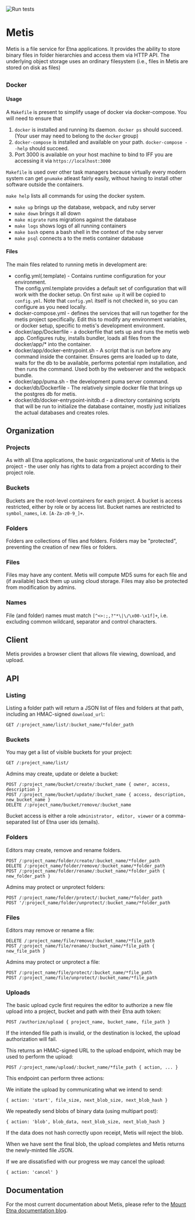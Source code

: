 ![Run tests](https://github.com/mountetna/metis/workflows/Run%20tests/badge.svg)

# Metis

Metis is a file service for Etna applications. It provides the ability to store
binary files in folder hierarchies and access them via HTTP API. The underlying
object storage uses an ordinary filesystem (i.e., files in Metis are stored on
disk as files)

##

### Docker

#### Usage

A `Makefile` is present to simplify usage of docker via docker-compose.
You will need to ensure that
1. `docker` is installed and running its daemon. `docker ps` should succeed.  (Your user may need to belong to the `docker` group)
2. `docker-compose` is installed and available on your path.  `docker-compose --help` should succeed.
3.  Port 3000 is available on your host machine to bind to IFF you are accessing it via `https://localhost:3000`

`Makefile` is used over other task managers because virtually every modern system can get `gnumake` atleast fairly easily,
without having to install other software outside the containers.

`make help` lists all commands for using the docker system.
* `make up` brings up the database, webpack, and ruby server
* `make down` brings it all down
* `make migrate` runs migrations against the database
* `make logs` shows logs of all running containers
* `make bash` opens a bash shell in the context of the ruby server
* `make psql` connects a to the metis container database

#### Files

The main files related to running metis in development are:

* config.yml(.template) - Contains runtime configuration for your environment.  
The config.yml.template provides a default set of configuration that will work
with the docker setup.  On first `make up` it will be copied to `config.yml`.  Note
that `config.yml` itself is not checked in, so you can configure as you need locally.
* docker-compose.yml - defines the services that will run together
for the metis project specifically.  Edit this to modify any environment
variables, or docker setup, specific to metis's development environment.
* docker/app/Dockerfile - a dockerfile that sets up and runs the metis web app.  Configures
ruby, installs bundler, loads all files from the docker/app/* into the container.
* docker/app/docker-entrypoint.sh - A script that is run before any command inside
the container.  Ensures gems are loaded up to date, waits for the db to be available,
performs potential npm installation, and then runs the command.  Used both by the
webserver and the webpack bundle.
* docker/app/puma.sh - the development puma server command.
* docker/db/Dockerfile - The relatively simple docker file that brings up the postgres db
for metis.
* docker/db/docker-entrypoint-initdb.d - a directory containing scripts that will be
run to initialize the database container, mostly just initializes the actual databases
and creates roles.


## Organization

### Projects

As with all Etna applications, the basic organizational unit of Metis is the
project - the user only has rights to data from a project according to their
project role.

### Buckets

Buckets are the root-level containers for each project. A bucket is access
restricted, either by role or by access list. Bucket names are restricted to
`symbol_names`, i.e. `[A-Za-z0-9_]+`.

### Folders

Folders are collections of files and folders. Folders may be "protected",
preventing the creation of new files or folders.

### Files

Files may have any content. Metis will compute MD5 sums for each file and (if
available) back them up using cloud storage. Files may also be protected from
modification by admins.

### Names

File (and folder) names must match `[^<>:;,?"*\|\/\x00-\x1f]+`, i.e. excluding
common wildcard, separator and control characters.

## Client

Metis provides a browser client that allows file viewing, download, and
upload.

## API

### Listing

Listing a folder path will return a JSON list of files and folders at that
path, including an HMAC-signed `download_url`:

```
GET /:project_name/list/:bucket_name/*folder_path
```

### Buckets

You may get a list of visible buckets for your project:
```
GET /:project_name/list/
```

Admins may create, update or delete a bucket:
```
POST /:project_name/bucket/create/:bucket_name { owner, access, description }
POST /:project_name/bucket/update/:bucket_name { access, description, new_bucket_name }
DELETE /:project_name/bucket/remove/:bucket_name
```

Bucket access is either a role `administrator, editor, viewer` or a
comma-separated list of Etna user ids (emails).

### Folders

Editors may create, remove and rename folders.
```
POST /:project_name/folder/create/:bucket_name/*folder_path
DELETE /:project_name/folder/remove/:bucket_name/*folder_path
POST /:project_name/folder/rename/:bucket_name/*folder_path { new_folder_path }
```

Admins may protect or unprotect folders:
```
POST /:project_name/folder/protect/:bucket_name/*folder_path
POST '/:project_name/folder/unprotect/:bucket_name/*folder_path
```

### Files

Editors may remove or rename a file:
```
DELETE /:project_name/file/remove/:bucket_name/*file_path
POST /:project_name/file/rename/:bucket_name/*file_path { new_file_path }
```

Admins may protect or unprotect a file:
```
POST /:project_name/file/protect/:bucket_name/*file_path
POST /:project_name/file/unprotect/:bucket_name/*file_path
```

### Uploads

The basic upload cycle first requires the editor to authorize a new file upload
into a project, bucket and path with their Etna auth token:
```
POST /authorize/upload { project_name, bucket_name, file_path }
```
If the intended file path is invalid, or the destination is locked, the
upload authorization will fail.

This returns an HMAC-signed URL to the upload endpoint, which may be
used to perform the upload:
```
POST /:project_name/upload/:bucket_name/*file_path { action, ... }
```

This endpoint can perform three actions:

We initiate the upload by communicating what we intend to send:
```
{ action: 'start', file_size, next_blob_size, next_blob_hash }
```

We repeatedly send blobs of binary data (using multipart post):
```
{ action: 'blob', blob_data, next_blob_size, next_blob_hash }
```

If the data does not hash correctly upon receipt, Metis will reject the blob.

When we have sent the final blob, the upload completes and Metis returns the
newly-minted file JSON.

If we are dissatisfied with our progress we may cancel the upload:
```
{ action: 'cancel' }
```

## Documentation

For the most current documentation about Metis, please refer to the [Mount Etna documentation blog](https://mountetna.github.io/).